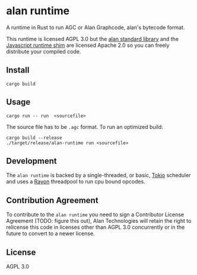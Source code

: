 # alan runtime

A runtime in Rust to run AGC or Alan Graphcode, alan's bytecode format.

This runtime is licensed AGPL 3.0 but the [alan standard library](https://github.com/alantech/alan/tree/master/std) and the [Javascript runtime shim](https://github.com/alantech/alan/tree/master/js-runtime) are licensed Apache 2.0 so you can freely distribute your compiled code.

## Install

```
cargo build
```

## Usage

```
cargo run -- run  <sourcefile>
```

The source file has to be `.agc` format.
To run an optimized build:

```
cargo build --release
./target/release/alan-runtime run <sourcefile>
```

## Development

The `alan runtime` is backed by a single-threaded, or basic, [Tokio](https://tokio.rs/) scheduler and uses a [Rayon](https://crates.io/crates/rayon)
threadpool to run cpu bound opcodes.

## Contribution Agreement

To contribute to the `alan runtime` you need to sign a Contributor License Agreement (TODO: figure this out), Alan Technologies will retain the right to relicense this code in licenses other than AGPL 3.0 concurrently or in the future to convert to a newer license.

## License

AGPL 3.0
